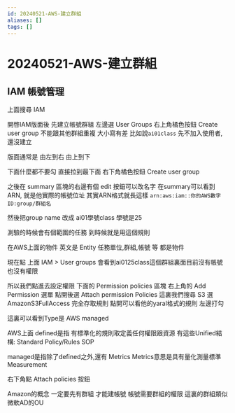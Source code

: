 ```yaml
---
id: 20240521-AWS-建立群組
aliases: []
tags: []
---
```


# 20240521-AWS-建立群組

## IAM 帳號管理

上面搜尋 IAM

開啓IAM版面後
先建立帳號群組
左邊選 User Groups
右上角橘色按鈕 Create user group
不能跟其他群組重複
大小寫有差
比如說`ai01class`
先不加入使用者,還沒建立

版面通常是
由左到右
由上到下

下面什麼都不要勾
直接拉到最下面
右下角橘色按鈕 Create user group

之後在 summary 區塊的右邊有個 edit 按鈕可以改名字
在summary可以看到ARN,
就是他實際的帳號位址
其實ARN格式就長這樣
`arn:aws:iam::你的AWS數字ID:group/群組名`

然後把group name 改成 ai01學號class
學號是25

測驗的時候會有個範圍的任務
到時候就是用這個規則

在AWS上面的物件
英文是 Entity
任務單位,群組,帳號 等 都是物件

現在點 上面 IAM > User groups
會看到ai0125class這個群組裏面目前沒有帳號
也沒有權限

所以我們點進去設定權限
下面的 Permission policies 區塊
右上角的 Add Permission 選單
點開後選 Attach permission Policies
這裏我們搜尋 S3
選 AmazonS3FullAccess
完全存取規則
點開可以看他的yaral格式的規則
左邊打勾

這裏可以看到Type是 AWS managed

AWS上面
defined是指 有標準化的規則取定義任何權限跟資源
有這些Unified結構:
Standard Policy/Rules
SOP

managed是指除了defined之外,還有 Metrics
Metrics意思是具有量化測量標準 Measurement

右下角點 Attach policies 按鈕

Amazon的概念
一定要先有群組
才能建帳號
帳號需要群組的權限
這裏的群組類似微軟AD的OU
